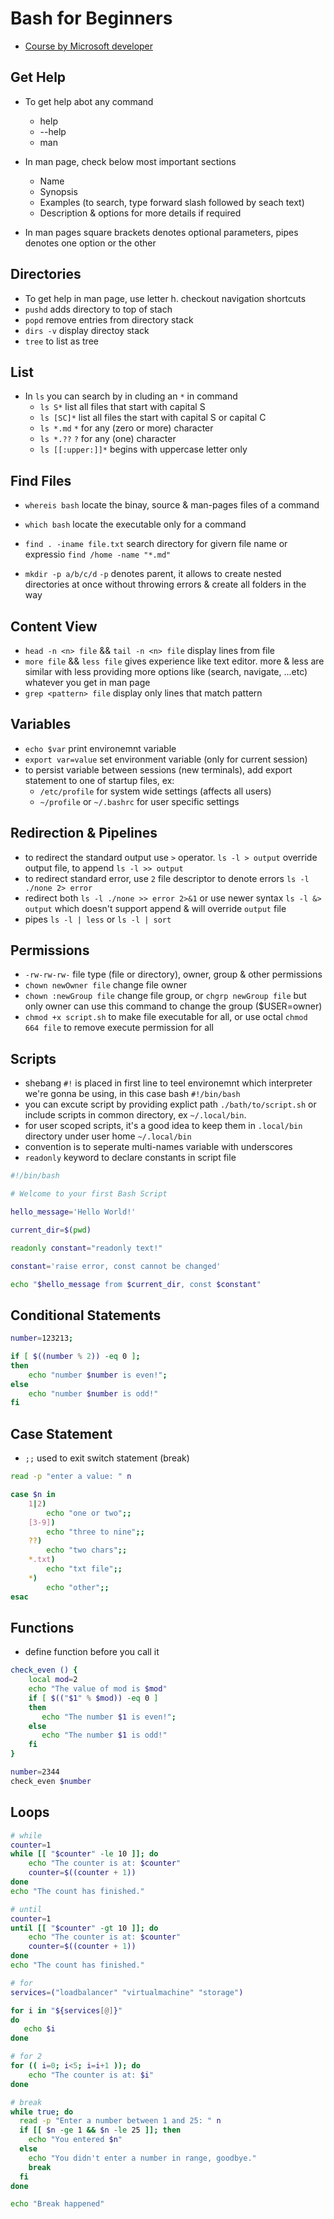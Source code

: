 # Bash for Beginners

- [Course by Microsoft developer](https://youtube.com/playlist?list=PLlrxD0HtieHh9ZhrnEbZKhzk0cetzuX7l&si=3CpA5zFFFR3TXtb_)

## Get Help

- To get help abot any command 
    - help <cmd>
    - <cmd> --help
    - man <cmd>

- In man page, check below most important sections 
    - Name
    - Synopsis
    - Examples (to search, type forward slash followed by seach text)
    - Description & options for more details if required

- In man pages square brackets denotes optional parameters, pipes denotes one option or the other

## Directories

- To get help in man page, use letter h. checkout navigation shortcuts
- `pushd` adds directory to top of stach
- `popd` remove entries from directory stack
- `dirs -v` display directoy stack
- `tree` to list as tree

## List

- In `ls` you can search by in cluding an `*` in command
    - `ls S*` list all files that start with capital S
    - `ls [SC]*` list all files the start with capital S or capital C
    - `ls *.md` `*` for any (zero or more) character
    - `ls *.??` `?` for any (one) character 
    - `ls [[:upper:]]*` begins with uppercase letter only

## Find Files

- `whereis bash` locate the binay, source & man-pages files of a command
- `which bash` locate the executable only for a command
- `find . -iname file.txt` search directory for givern file name or expressio `find /home -name "*.md"`

- `mkdir -p a/b/c/d` `-p` denotes parent, it allows to create nested directories at once without throwing errors & create all folders in the way

## Content View

- `head -n <n> file` && `tail -n <n> file` display <n> lines from file
- `more file` && `less file` gives experience like text editor. more & less are similar with less providing more options like (search, navigate, ...etc) whatever you get in man page
- `grep <pattern> file` display only lines that match pattern

## Variables

- `echo $var` print environemnt variable
- `export var=value` set environment variable (only for current session)
- to persist variable between sessions (new terminals), add export statement to one of startup files, ex:
    - `/etc/profile` for system wide settings (affects all users)
    - `~/profile` or `~/.bashrc` for user specific settings

## Redirection & Pipelines

- to redirect the standard output use `>` operator. `ls -l > output` override output file, to append `ls -l >> output`
- to redirect standard error, use `2` file descriptor to denote errors `ls -l ./none 2> error`
- redirect both `ls -l ./none >> error 2>&1` or use newer syntax `ls -l &> output` which doesn't support append & will override `output` file
- pipes `ls -l | less` or `ls -l | sort`

## Permissions

- `-rw-rw-rw-` file type (file or directory), owner, group & other permissions
- `chown newOwner file` change file owner
- `chown :newGroup file` change file group, or `chgrp newGroup file` but only owner can use this command to change the group ($USER=owner)
- `chmod +x script.sh` to make file executable for all, or use octal `chmod 664 file` to remove execute permission for all

## Scripts

- shebang `#!` is placed in first line to teel environemnt which interpreter we're gonna be using, in this case bash `#!/bin/bash`
- you can excute script by providing explict path `./bath/to/script.sh` or include scripts in common directory, ex `~/.local/bin`.
- for user scoped scripts, it's a good idea to keep them in `.local/bin` directory under user home `~/.local/bin`
- convention is to seperate multi-names variable with underscores
- `readonly` keyword to declare constants in script file

```bash
#!/bin/bash

# Welcome to your first Bash Script

hello_message='Hello World!'

current_dir=$(pwd)

readonly constant="readonly text!"

constant='raise error, const cannot be changed'

echo "$hello_message from $current_dir, const $constant"
```

## Conditional Statements

```bash
number=123213;

if [ $((number % 2)) -eq 0 ];
then
    echo "number $number is even!";
else
    echo "number $number is odd!"
fi
```

## Case Statement

- `;;` used to exit switch statement (break)

```bash
read -p "enter a value: " n

case $n in
    1|2)
        echo "one or two";;
    [3-9])
        echo "three to nine";;
    ??)
        echo "two chars";;
    *.txt)
        echo "txt file";;
    *)
        echo "other";;
esac
```

## Functions

- define function before you call it

```bash
check_even () {
    local mod=2
    echo "The value of mod is $mod"
    if [ $(("$1" % $mod)) -eq 0 ]
    then 
       echo "The number $1 is even!";
    else 
       echo "The number $1 is odd!"
    fi
}

number=2344
check_even $number
```

## Loops

```bash
# while
counter=1
while [[ "$counter" -le 10 ]]; do
    echo "The counter is at: $counter"
    counter=$((counter + 1))
done
echo "The count has finished."

# until
counter=1
until [[ "$counter" -gt 10 ]]; do
    echo "The counter is at: $counter"
    counter=$((counter + 1))
done
echo "The count has finished."

# for
services=("loadbalancer" "virtualmachine" "storage")

for i in "${services[@]}"
do
   echo $i
done

# for 2
for (( i=0; i<5; i=i+1 )); do
    echo "The counter is at: $i"
done

# break
while true; do
  read -p "Enter a number between 1 and 25: " n
  if [[ $n -ge 1 && $n -le 25 ]]; then
    echo "You entered $n"
  else 
    echo "You didn't enter a number in range, goodbye."
    break
  fi
done

echo "Break happened"
```